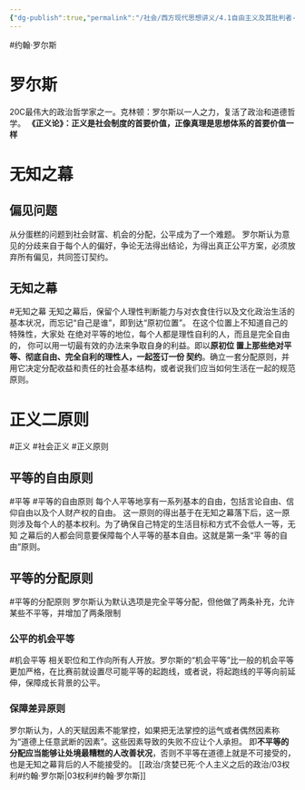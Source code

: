 ```yaml
---
{"dg-publish":true,"permalink":"/社会/西方现代思想讲义/4.1自由主义及其批判者-罗尔斯/","dgPassFrontmatter":true}
---
```



#约翰·罗尔斯 
# 罗尔斯
20C最伟大的政治哲学家之一。克林顿：罗尔斯以一人之力，复活了政治和道德哲学。
**《正义论》：正义是社会制度的首要价值，正像真理是思想体系的首要价值一样**
# 无知之幕
## 偏见问题
从分蛋糕的问题到社会财富、机会的分配，公平成为了一个难题。
罗尔斯认为意见的分歧来自于每个人的偏好，争论无法得出结论，为得出真正公平方案，必须放弃所有偏见，共同签订契约。
## 无知之幕
#无知之幕
无知之幕后，保留个人理性判断能力与对衣食住行以及文化政治生活的基本状况，而忘记“自己是谁”，即到达“原初位置”。
在这个位置上不知道自己的特殊性，⼤家处 在绝对平等的地位，每个⼈都是理性⾃利的⼈，⽽且是完全⾃由的， 你可以⽤⼀切最有效的办法来争取⾃⾝的利益。即以**原初位 置上那些绝对平等、彻底⾃由、完全⾃利的理性⼈，⼀起签订一份 契约**。确立一套分配原则，并用它决定分配收益和责任的社会基本结构，或者说我们应当如何生活在一起的规范原则。
# 正义二原则
#正义 #社会正义  #正义原则
## 平等的自由原则
#平等 #平等的自由原则
每个人平等地享有一系列基本的自由，包括言论自由、信仰自由以及个人财产权的自由。
这一原则的得出基于在无知之幕落下后，这一原则涉及每个人的基本权利。为了确保⾃⼰特定的⽣活⽬标和⽅式不会低⼈⼀等，⽆知 之幕后的⼈都会同意要保障每个⼈平等的基本⾃由。这就是第⼀条“平 等的⾃由”原则。
## 平等的分配原则
#平等的分配原则
罗尔斯认为默认选项是完全平等分配，但他做了两条补充，允许某些不平等，并增加了两条限制
### 公平的机会平等
#机会平等
相关职位和工作向所有人开放。罗尔斯的“机会平等”比一般的机会平等更加严格，在比赛前就设置尽可能平等的起跑线，或者说，将起跑线的平等向前延伸，保障成长背景的公平。
### 保障差异原则
罗尔斯认为，人的天赋因素不能掌控，如果把无法掌控的运气或者偶然因素称为“道德上任意武断的因素”。这些因素导致的失败不应让个人承担。
即**不平等的分配应当能够让处境最糟糕的人改善状况**，否则不平等在道德上就是不可接受的，也是无知之幕背后的人不能接受的。
[[政治/贪婪已死·个人主义之后的政治/03权利#约翰·罗尔斯\|03权利#约翰·罗尔斯]]

